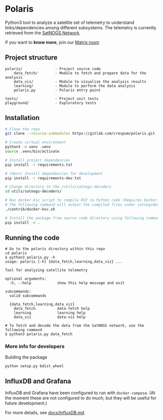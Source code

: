 # Polaris

Python3 tool to analyze a satellite set of telemetry to understand links/dependencies among different subsystems. The telemetry is currently retrieved from the [SatNOGS Network](https://network.satnogs.org/).

If you want to **know more**, join our [Matrix room](https://riot.im/app/#/room/#polaris:matrix.org)

## Project structure

```
polaris/               - Project source code
    data_fetch/        - Module to fetch and prepare data for the analysis
    data_viz/          - Module to visualize the analysis results
    learning/          - Module to perform the data analysis
    polaris.py         - Polaris entry point

tests/                 - Project unit tests
playground/            - Exploratory tests
```

## Installation

```bash
# Clone the repo
git clone --recurse-submodules https://gitlab.com/crespum/polaris.git

# Create virtual environment
python3 -m venv .venv
source .venv/bin/activate

# Install project dependencies
pip install -r requirements.txt

# (devs) Install dependencies for development
pip install -r requirements-dev.txt

# Change directory to the /utils/satnogs-decoders
cd utils/satnogs-decoders/

# Run docker-ksc script to compile KSY to Python code (Requires Docker)
# The following command will output the compiled files under satnogsdecoders/decoder directory.
./contrib/docker-ksc.sh

# Install the package from source code directory using following command
pip install -e .


```

## Running the code
```
# Go to the polaris directory within this repo
cd polaris
$ python3 polaris.py -h
usage: polaris [-h] {data_fetch,learning,data_viz} ...

Tool for analyzing satellite telemetry

optional arguments:
  -h, --help            show this help message and exit

subcommands:
  valid subcommands

  {data_fetch,learning,data_viz}
    data_fetch          data-fetch help
    learning            learning help
    data_viz            data-viz help

# To fetch and decode the data from the SatNOGS network, use the following command
$ python3 polaris.py data_fetch

```

### More info for developers

Building the package
```bash
python setup.py bdist_wheel
```

## InfluxDB and Grafana

InfluxDB and Grafana have been configured to run with
`docker-compose`.  (At the moment these are not configured to do much,
but they will be useful for future development.)

For more details, see [docs/InfluxDB.md](docs/InfluxDB.md).

